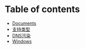 # Table of contents

* [Documents](README.md)
* [支持类型](untitled.md)
* [DNS污染](dns-wu-ran-wen-ti.md)
* [Windows](windows.md)

